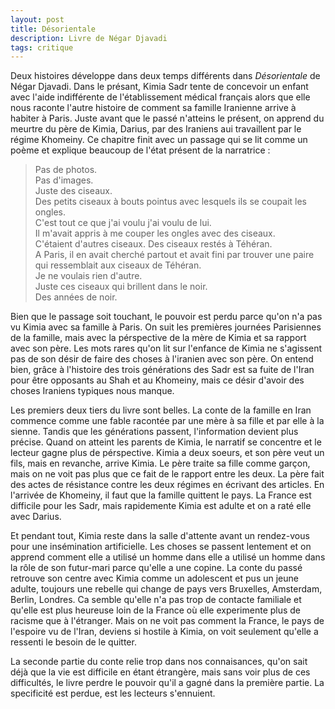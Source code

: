 ```yaml
---
layout: post
title: Désorientale
description: Livre de Négar Djavadi
tags: critique
---
```


Deux histoires développe dans deux temps différents dans _Désorientale_ de 
Négar Djavadi. Dans le présant, Kimia Sadr tente de concevoir un enfant avec 
l'aide indifférente de l'établissement médical français alors que elle 
nous raconte l'autre histoire de comment sa famille Iranienne arrive à 
habiter à Paris. Juste avant que le passé n'atteins le présent, on apprend
du meurtre du père de Kimia, Darius, par des Iraniens aui travaillent par le régime
Khomeiny. Ce chapitre finit avec un passage qui se lit comme un poème et
explique beaucoup de l'état présent de la narratrice :

> Pas de photos.  
> Pas d'images.  
> Juste des ciseaux.  
> Des petits ciseaux à bouts pointus avec lesquels ils se coupait les ongles.  
> C'est tout ce que j'ai voulu j'ai voulu de lui.  
> Il m'avait appris à me couper les ongles avec des ciseaux.  
> C'étaient d'autres ciseaux. Des ciseaux restés à Téhéran.  
> A Paris, il en avait cherché partout et avait fini par trouver une paire
> qui ressemblait aux ciseaux de Téhéran.  
> Je ne voulais rien d'autre.  
> Juste ces ciseaux qui brillent dans le noir.  
> Des années de noir.

Bien que le passage soit touchant, le pouvoir est perdu parce qu'on n'a pas
vu Kimia avec sa famille à Paris. On suit les premières journées Parisiennes 
de la famille, mais avec la pérspective de la mère de Kimia et sa rapport 
avec son père. Les mots rares qu'on lit sur l'enfance de Kimia ne s'agissent 
pas de son désir de faire des choses à l'iranien avec son père. On entend
bien, grâce à l'histoire des trois générations des Sadr est sa fuite de 
l'Iran pour être opposants au Shah et au Khomeiny, mais ce désir d'avoir des
choses Iraniens typiques nous manque.

Les premiers deux tiers du livre sont belles. La conte de la famille en
Iran commence comme une fable racontée par une mère à sa fille et par
elle à la sienne. Tandis que les générations passent, l'information devient
plus précise. Quand on atteint les parents de Kimia, le narratif se
concentre et le lecteur gagne plus de pérspective. Kimia a deux soeurs, et
son père veut un fils, mais en revanche, arrive Kimia. Le père traite sa
fille comme garçon, mais on ne voit pas plus que ce fait de le rapport entre
les deux.  La père fait des actes de résistance contre les deux régimes en 
écrivant des articles. En l'arrivée de Khomeiny, il faut que la famille 
quittent le pays. La France est difficile pour les Sadr, mais rapidemente
Kimia est adulte et on a raté elle avec Darius.

Et pendant tout, Kimia reste dans la salle d'attente 
avant un rendez-vous pour une insémination artificielle. Les choses se 
passent lentement et on apprend comment elle a utilisé un homme dans
elle a utilisé un homme dans la rôle de son futur-mari parce qu'elle 
a une copine. La conte du passé retrouve son centre avec Kimia comme
un adolescent et pus un jeune adulte, toujours une rebelle qui change
de pays vers Bruxelles, Amsterdam, Berlin, Londres. Ca semble qu'elle
n'a pas trop de contacte familiale et qu'elle est plus heureuse
loin de la France où elle experimente plus de racisme que à l'étranger.
Mais on ne voit pas comment la France, le pays de l'espoire vu 
de l'Iran, deviens si hostile à Kimia, on voit seulement qu'elle a
ressenti le besoin de le quitter. 

La seconde partie du conte relie trop dans nos connaisances, qu'on sait
déjà que la vie est difficile en étant étrangère, mais sans voir plus
de ces difficultés, le livre perdre le pouvoir qu'il a gagné dans la
première partie. La specificité est perdue, est les lecteurs s'ennuient.




